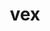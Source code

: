 ---
category: 3-letters
denotation: null
name: vex
reference_link: https://www.etymonline.com/word/vex
root_language: null
root_name: null
title: vex
type: free
word_sums:
- respelling: vex
  sum: 'Vex + '
---